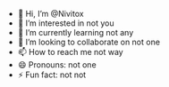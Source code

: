 - 👋 Hi, I’m @Nivitox
- 👀 I’m interested in not you
- 🌱 I’m currently learning not any
- 💞️ I’m looking to collaborate on not one
- 📫 How to reach me not way
- 😄 Pronouns: not one
- ⚡ Fun fact: not not

<!---
Nivitox/Nivitox is a ✨ special ✨ repository because its `README.md` (this file) appears on your GitHub profile.
You can click the Preview link to take a look at your changes.
--->
